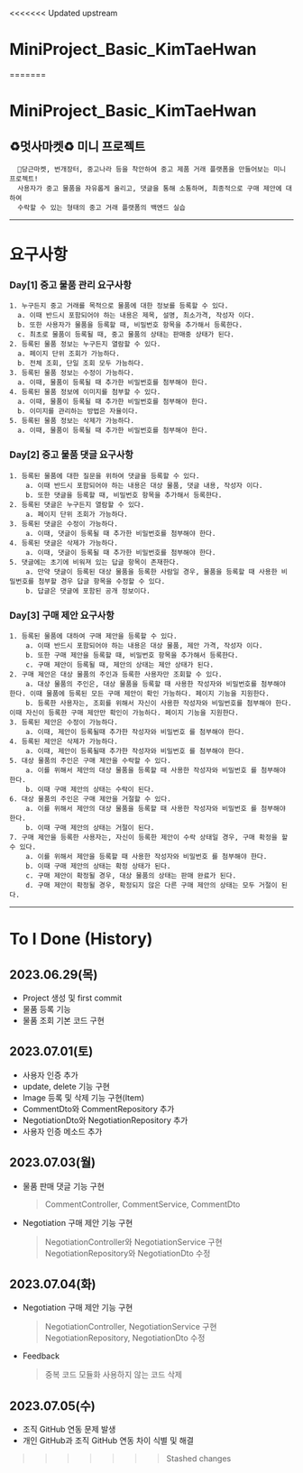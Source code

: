 <<<<<<< Updated upstream
# MiniProject_Basic_KimTaeHwan
=======

# MiniProject_Basic_KimTaeHwan

## ♻️멋사마켓♻️ 미니 프로젝트

      🥕당근마켓, 번개장터, 중고나라 등을 착안하여 중고 제품 거래 플랫폼을 만들어보는 미니 프로젝트!
      사용자가 중고 물품을 자유롭게 올리고, 댓글을 통해 소통하며, 최종적으로 구매 제안에 대하여
      수락할 수 있는 형태의 중고 거래 플랫폼의 백엔드 실습

- - -

# 요구사항

### Day[1] 중고 물품 관리 요구사항

    1. 누구든지 중고 거래를 목적으로 물품에 대한 정보를 등록할 수 있다.
      a. 이때 반드시 포함되어야 하는 내용은 제목, 설명, 최소가격, 작성자 이다.
      b. 또한 사용자가 물품을 등록할 때, 비밀번호 항목을 추가해서 등록한다.
      c. 최초로 물품이 등록될 때, 중고 물품의 상태는 판매중 상태가 된다.
    2. 등록된 물품 정보는 누구든지 열람할 수 있다.
      a. 페이지 단위 조회가 가능하다.
      b. 전체 조회, 단일 조회 모두 가능하다.
    3. 등록된 물품 정보는 수정이 가능하다.
      a. 이때, 물품이 등록될 때 추가한 비밀번호를 첨부해야 한다.
    4. 등록된 물품 정보에 이미지를 첨부할 수 있다.
      a. 이때, 물품이 등록될 때 추가한 비밀번호를 첨부해야 한다.
      b. 이미지를 관리하는 방법은 자율이다.
    5. 등록된 물품 정보는 삭제가 가능하다.
      a. 이때, 물품이 등록될 때 추가한 비밀번호를 첨부해야 한다.

### Day[2] 중고 물품 댓글 요구사항

    1. 등록된 물품에 대한 질문을 위하여 댓글을 등록할 수 있다. 
        a. 이때 반드시 포함되어야 하는 내용은 대상 물품, 댓글 내용, 작성자 이다.
        b. 또한 댓글을 등록할 때, 비밀번호 항목을 추가해서 등록한다.
    2. 등록된 댓글은 누구든지 열람할 수 있다.
        a. 페이지 단위 조회가 가능하다.
    3. 등록된 댓글은 수정이 가능하다.
        a. 이때, 댓글이 등록될 때 추가한 비밀번호를 첨부해야 한다.
    4. 등록된 댓글은 삭제가 가능하다.
        a. 이때, 댓글이 등록될 때 추가한 비밀번호를 첨부해야 한다.
    5. 댓글에는 초기에 비워져 있는 답글 항목이 존재한다.
        a. 만약 댓글이 등록된 대상 물품을 등록한 사람일 경우, 물품을 등록할 때 사용한 비밀번호를 첨부할 경우 답글 항목을 수정할 수 있다.
        b. 답글은 댓글에 포함된 공개 정보이다.

### Day[3] 구매 제안 요구사항

    1. 등록된 물품에 대하여 구매 제안을 등록할 수 있다. 
        a. 이때 반드시 포함되어야 하는 내용은 대상 물품, 제안 가격, 작성자 이다.
        b. 또한 구매 제안을 등록할 때, 비밀번호 항목을 추가해서 등록한다.
        c. 구매 제안이 등록될 때, 제안의 상태는 제안 상태가 된다.
    2. 구매 제안은 대상 물품의 주인과 등록한 사용자만 조회할 수 있다.
        a. 대상 물품의 주인은, 대상 물품을 등록할 때 사용한 작성자와 비밀번호를 첨부해야 한다. 이때 물품에 등록된 모든 구매 제안이 확인 가능하다. 페이지 기능을 지원한다.
        b. 등록한 사용자는, 조회를 위해서 자신이 사용한 작성자와 비밀번호를 첨부해야 한다. 이때 자신이 등록한 구매 제안만 확인이 가능하다. 페이지 기능을 지원한다.
    3. 등록된 제안은 수정이 가능하다.
        a. 이때, 제안이 등록될때 추가한 작성자와 비밀번호 를 첨부해야 한다.
    4. 등록된 제안은 삭제가 가능하다.
        a. 이때, 제안이 등록될때 추가한 작성자와 비밀번호 를 첨부해야 한다.
    5. 대상 물품의 주인은 구매 제안을 수락할 수 있다.
        a. 이를 위해서 제안의 대상 물품을 등록할 때 사용한 작성자와 비밀번호 를 첨부해야 한다.
        b. 이때 구매 제안의 상태는 수락이 된다.
    6. 대상 물품의 주인은 구매 제안을 거절할 수 있다.
        a. 이를 위해서 제안의 대상 물품을 등록할 때 사용한 작성자와 비밀번호 를 첨부해야 한다.
        b. 이때 구매 제안의 상태는 거절이 된다.
    7. 구매 제안을 등록한 사용자는, 자신이 등록한 제안이 수락 상태일 경우, 구매 확정을 할 수 있다.
        a. 이를 위해서 제안을 등록할 때 사용한 작성자와 비밀번호 를 첨부해야 한다.
        b. 이때 구매 제안의 상태는 확정 상태가 된다.
        c. 구매 제안이 확정될 경우, 대상 물품의 상태는 판매 완료가 된다.
        d. 구매 제안이 확정될 경우, 확정되지 않은 다른 구매 제안의 상태는 모두 거절이 된다.

- - -

# To I Done (History)

## 2023.06.29(목)

- Project 생성 및 first commit
- 물품 등록 기능
- 물품 조회 기본 코드 구현

## 2023.07.01(토)

- 사용자 인증 추가
- update, delete 기능 구현
- Image 등록 및 삭제 기능 구현(Item)
- CommentDto와 CommentRepository 추가
- NegotiationDto와 NegotiationRepository 추가
- 사용자 인증 메소드 추가

## 2023.07.03(월)

- 물품 판매 댓글 기능 구현
  > CommentController, CommentService, CommentDto
- Negotiation 구매 제안 기능 구현
  > NegotiationController와 NegotiationService 구현
  > NegotiationRepository와 NegotiationDto 수정

## 2023.07.04(화)

- Negotiation 구매 제안 기능 구현
  > NegotiationController, NegotiationService 구현
  > NegotiationRepository, NegotiationDto 수정
- Feedback
  > 중복 코드 모듈화
  > 사용하지 않는 코드 삭제

## 2023.07.05(수)

- 조직 GitHub 연동 문제 발생
- 개인 GitHub과 조직 GitHub 연동 차이 식별 및 해결

> > > > > > > Stashed changes
